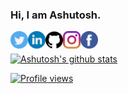 ### Hi, I am Ashutosh.

<a href="https://twitter.com/hiashutoshsingh">
  <img align="left" alt="Ashu's Twitter" width="28px" src="twitter.svg" />
</a>
<a href="https://linkedin.com/in/hiashutoshsingh">
  <img align="left" alt="Ashu's Linkdein" width="28px" src="linkedin.svg" />
</a>
<a href="https://github.com/hiashutoshsingh">
  <img align="left" alt="Ashu's Github" width="28px" src="github.svg" />
</a>
<a href="https://instagram.com/hiashutoshsingh">
  <img align="left" alt="Ashu's Instagram" width="28px" src="instagram.svg" />
</a>
<a href="https://www.facebook.com/hiashutoshsingh">
  <img align="left" alt="Ashu's Facebook" width="28px" src="facebook.svg" />
</a>

<br/>
<br/>

<a href="https://github.com/hiashutoshsingh">
 <img align="center" src="https://github-readme-stats.vercel.app/api?username=hiashutoshsingh&show_icons=true&theme=gotham&line_height=27" alt="Ashutosh's github stats"/>

![Profile views](https://gpvc.arturio.dev/hiashutoshsingh)
